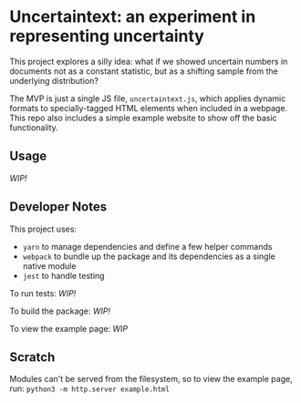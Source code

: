 # Uncertaintext: an experiment in representing uncertainty

This project explores a silly idea: what if we showed uncertain numbers in
documents not as a constant statistic, but as a shifting sample from the
underlying distribution?

The MVP is just a single JS file, `uncertaintext.js`, which applies dynamic formats
to specially-tagged HTML elements when included in a webpage. This repo also
includes a simple example website to show off the basic functionality.


## Usage

*WIP!*


## Developer Notes

This project uses:
* `yarn` to manage dependencies and define a few helper commands
* `webpack` to bundle up the package and its dependencies as a single native module 
* `jest` to handle testing

To run tests: *WIP!*

To build the package: *WIP!*

To view the example page: *WIP*


## Scratch

Modules can't be served from the filesystem, so to view the example page, run:
`python3 -m http.server example.html`

